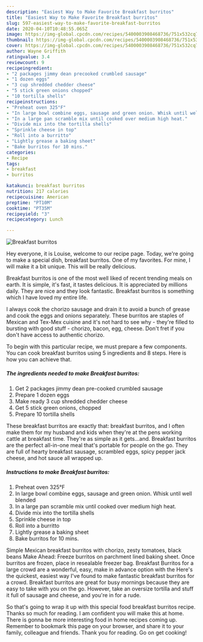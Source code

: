 ```yaml
---
description: "Easiest Way to Make Favorite Breakfast burritos"
title: "Easiest Way to Make Favorite Breakfast burritos"
slug: 597-easiest-way-to-make-favorite-breakfast-burritos
date: 2020-04-10T10:48:55.065Z
image: https://img-global.cpcdn.com/recipes/5400003908468736/751x532cq70/breakfast-burritos-recipe-main-photo.jpg
thumbnail: https://img-global.cpcdn.com/recipes/5400003908468736/751x532cq70/breakfast-burritos-recipe-main-photo.jpg
cover: https://img-global.cpcdn.com/recipes/5400003908468736/751x532cq70/breakfast-burritos-recipe-main-photo.jpg
author: Wayne Griffith
ratingvalue: 3.4
reviewcount: 9
recipeingredient:
- "2 packages jimmy dean precooked crumbled sausage"
- "1 dozen eggs"
- "3 cup shredded chedder cheese"
- "5 stick green onions chopped"
- "10 tortilla shells"
recipeinstructions:
- "Preheat oven 325°F"
- "In large bowl combine eggs, sausage and green onion. Whisk until well blended"
- "In a large pan scramble mix until cooked over medium high heat."
- "Divide mix into the tortilla shells"
- "Sprinkle cheese in top"
- "Roll into a burritto"
- "Lightly grease a baking sheet"
- "Bake burritos for 10 mins."
categories:
- Recipe
tags:
- breakfast
- burritos

katakunci: breakfast burritos 
nutrition: 217 calories
recipecuisine: American
preptime: "PT10M"
cooktime: "PT35M"
recipeyield: "3"
recipecategory: Lunch

---
```



![Breakfast burritos](https://img-global.cpcdn.com/recipes/5400003908468736/751x532cq70/breakfast-burritos-recipe-main-photo.jpg)

Hey everyone, it is Louise, welcome to our recipe page. Today, we're going to make a special dish, breakfast burritos. One of my favorites. For mine, I will make it a bit unique. This will be really delicious.

Breakfast burritos is one of the most well liked of recent trending meals on earth. It is simple, it's fast, it tastes delicious. It is appreciated by millions daily. They are nice and they look fantastic. Breakfast burritos is something which I have loved my entire life.

I always cook the chorizo sausage and drain it to avoid a bunch of grease and cook the eggs and onions separately. These burritos are staples of Mexican and Tex-Mex cuisine and it&#39;s not hard to see why - they&#39;re filled to bursting with good stuff - chorizo, bacon, egg, cheese. Don&#39;t fret if you don&#39;t have access to authentic chorizo.


To begin with this particular recipe, we must prepare a few components. You can cook breakfast burritos using 5 ingredients and 8 steps. Here is how you can achieve that.

<!--inarticleads1-->

##### The ingredients needed to make Breakfast burritos:

1. Get 2 packages jimmy dean pre-cooked crumbled sausage
1. Prepare 1 dozen eggs
1. Make ready 3 cup shredded chedder cheese
1. Get 5 stick green onions, chopped
1. Prepare 10 tortilla shells


These breakfast burritos are exactly that: breakfast burritos, and I often make them for my husband and kids when they&#39;re at the pens working cattle at breakfast time. They&#39;re as simple as it gets…and. Breakfast burritos are the perfect all-in-one meal that&#39;s portable for people on the go. They are full of hearty breakfast sausage, scrambled eggs, spicy pepper jack cheese, and hot sauce all wrapped up. 

<!--inarticleads2-->

##### Instructions to make Breakfast burritos:

1. Preheat oven 325°F
1. In large bowl combine eggs, sausage and green onion. Whisk until well blended
1. In a large pan scramble mix until cooked over medium high heat.
1. Divide mix into the tortilla shells
1. Sprinkle cheese in top
1. Roll into a burritto
1. Lightly grease a baking sheet
1. Bake burritos for 10 mins.


Simple Mexican breakfast burritos with chorizo, zesty tomatoes, black beans Make Ahead: Freeze burritos on parchment lined baking sheet. Once burritos are frozen, place in resealable freezer bag. Breakfast Burritos for a large crowd are a wonderful, easy, make in advance option with the Here&#39;s the quickest, easiest way I&#39;ve found to make fantastic breakfast burritos for a crowd. Breakfast burritos are great for busy mornings because they are easy to take with you on the go. However, take an oversize tortilla and stuff it full of sausage and cheese, and you&#39;re in for a rude. 

So that's going to wrap it up with this special food breakfast burritos recipe. Thanks so much for reading. I am confident you will make this at home. There is gonna be more interesting food in home recipes coming up. Remember to bookmark this page on your browser, and share it to your family, colleague and friends. Thank you for reading. Go on get cooking!
